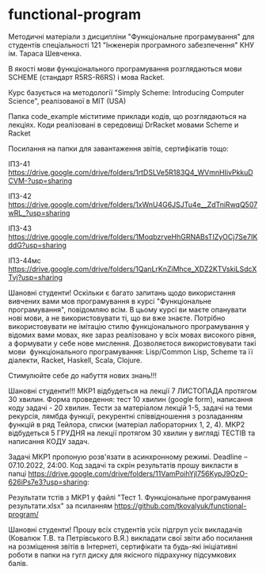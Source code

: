# functional-program

Методичні матеріали з дисципліни "Функціональне програмування" для студентів спеціальності 121 "Інженерія програмного забезпечення" КНУ ім. Тараса Шевченка. 

В якості мови функціонального програмування розглядаються мови SCHEME (стандарт R5RS-R6RS)  і мова Racket. 

Курс базується на методології "Simply Scheme: Introducing Computer Science", реалізованої в MIT (USA)

Папка code_example міститиме приклади кодів, що розглядаються на лекціях.  Коди реалізовані в середовищі DrRacket мовами Scheme  и Racket

Посилання на папки для завантаження звітів, сертифікатів тощо:

ІПЗ-41   https://drive.google.com/drive/folders/1rtDSLVe5R183Q4_WVmnHIivPkkuDCVM-?usp=sharing

ІПЗ-42   https://drive.google.com/drive/folders/1xWnU4G6JSJTu4e__ZdTniRwqQ507wRL_?usp=sharing

ІПЗ-43   https://drive.google.com/drive/folders/1MoqbzryeHhGRNABsTIZyOCj7Se7IKddG?usp=sharing

ІПЗ-44мс https://drive.google.com/drive/folders/1QanLrKnZiMhce_XDZ2KTVskiLSdcXTvj?usp=sharing

 
Шановні студенти! Оскільки є багато запитань щодо використання вивчених вами мов програмування в курсі "Функціональне програмування", повідомляю всім. В цьому курсі ви маєте опанувати нові мови, а не використовувати ті, що ви вже знаєте. Потрібно використовувати не імітацію стилю функціонального програмування у відомих вами мовах, яке зараз реалізовано у всіх мовах високого рівня, а формувати у себе нове мислення. Дозволяєтося використовувати такі мови  функціонального програмування: Lisp/Common Lisp, Scheme та її діалекти, Racket, Haskell, Scala, Clojure. 

Стимулюйте себе до набуття нових знань!!! 

Шановні студенти!!! МКР1 відбудеться на лекції 7 ЛИСТОПАДА протягом 30 хвилин. Форма проведення: тест 10 хвилин (google form), написання коду задачі - 20 хвилин. Тести за матеріалом лекцій 1-5, задачі на теми рекурсія, лямбда функції, рекурентні співвідношення з розладанням функцій в ряд Тейлора, списки (матеріал лабораторних 1, 2, 4). МКР2 відбудеться 5 ГРУДНЯ на лекції протягом 30 хвилин у вигляді ТЕСТІВ та написання КОДУ задач.

Задачі МКР1 пропоную розв'язати в асинхронному режимі. Deadline – 07.10.2022, 24:00. Код задачі та скрін результатів прошу викласти в папці https://drive.google.com/drive/folders/11VamPoihYjl756KypJ9OzO-626iPs7e3?usp=sharing: 

Результати тстів з МКР1 у файлі "Тест 1. Функціональне програмування результати.xlsx" за псиланням https://github.com/tkovalyuk/functional-program/

Шановні студенти! Прошу всіх студентів усіх підгруп усіх викладачів (Ковалюк Т.В. та Петрівського В.Я.) викладати свої звіти або посилання на розміщення звітів в Інтернеті, сертифікати та будь-які ініціативні роботи в папки на гугл диску для якісного підрахунку підсумкових балів. 
